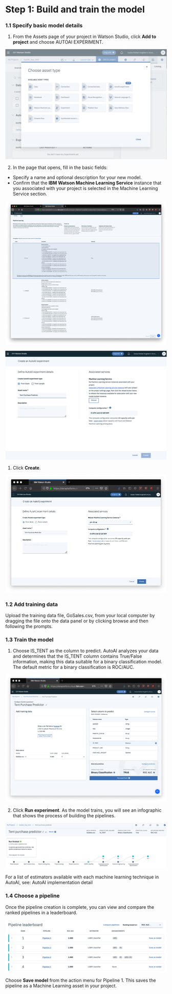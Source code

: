 # Step 1: Build and train the model

### 1.1 Specify basic model details

1. From the Assets page of your project in Watson Studio, click **Add to project** and choose AUTOAI EXPERIMENT.

![add to project auto ai](https://github.com/IraAngeles-IBM/WatsonAutoAi/raw/master/auto_ai.png)

2. In the page that opens, fill in the basic fields:

* Specify a name and optional description for your new model. 
* Confirm that the **IBM Watson Machine Learning Service** instance that you associated with your project is selected in the Machine Learning Service section.

![Watson ML](https://github.com/IraAngeles-IBM/WatsonAutoAi/raw/master/WML_create.png)

![Define autoai](https://github.com/IraAngeles-IBM/WatsonAutoAi/raw/master/create_auto_ai.png)

1. Click **Create**.

 

![Create Model](https://github.com/IraAngeles-IBM/WatsonAutoAi/raw/master/auto_ai_createWML.png)

### 1.2 Add training data

Upload the training data file, GoSales.csv, from your local computer by dragging the file onto the data panel or by clicking browse and then following the prompts.

### 1.3 Train the model

1. Choose IS\_TENT as the column to predict. AutoAI analyzes your data and determines that the IS\_TENT column contains True/False information, making this data suitable for a binary classification model. The default metric for a binary classification is ROC/AUC.

![Choosing a prediction column ](https://github.com/IraAngeles-IBM/WatsonAutoAi/raw/master/auto_ai_train_data.png)

2. Click **Run experiment**. As the model trains, you will see an infographic that shows the process of building the pipelines.

![Building model pipelines](https://github.com/IraAngeles-IBM/WatsonAutoAi/raw/master/run_autoai.png)

For a list of estimators available with each machine learning technique in AutoAI, see: AutoAI implementation detail

### 1.4 Choose a pipeline

Once the pipeline creation is complete, you can view and compare the ranked pipelines in a leaderboard.

![Pipeline leaderboard](https://github.com/IraAngeles-IBM/WatsonAutoAi/raw/master/pipeline.png)

Choose **Save model** from the action menu for Pipeline 1. This saves the pipeline as a Machine Learning asset in your project.

